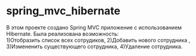 # spring_mvc_hibernate
В этом проекте создано Spring MVC приложение с использованием Hibernate. 
Была реализована возможность:  
1)Отобразить список всех сотрудиков,
2)Добавить нового сотрудника ,
3)Измененить существующего сотрудника,
4)Удаление сотрудника.
